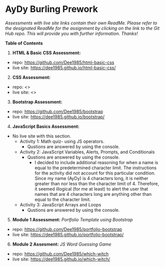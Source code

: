 # AyDy Burling Prework

_Assessments with live site links contain their own ReadMe. Please refer to the designated ReadMe for the assignment by clicking on the link to the Git Hub repo. This will provide you with further information. Thanks!_

**Table of Contents**

1. **HTML & Basic CSS Assessment:**

- repo: <https://github.com/Dee1985/html-basic-css>
- live site: <https://dee1985.github.io/html-basic-css/>

2. **CSS Assessment:**

- repo: <>
- live site: <>

3. **Bootstrap Assessment:**

- repo: <https://github.com/Dee1985/bootstrap>
- live site: <https://dee1985.github.io/bootstrap/>

4. **JavaScript Basics Assessment:**

- No live site with this section.
  - Activity 1: Math quiz- using JS operators.
    - Qustions are answered by using the console.
  - Activity 2: JavaScript Variables, Alerts, Prompts, and Conditionals
    - Qustions are answered by using the console.
      - I decided to include additional reasoning for when a name is equal to the predetermined character limit. The instructions for the activity did not account for this particular condition. Since my name (AyDy) is 4 characters long, it is neither greater than nor less than the character limit of 4. Therefore, it seemed illogical (for me at least) to alert the user that names that are 4 characters long are anything other than equal to the character limit.
  - Activity 3: JavaScript Arrays and Loops
    - Qustions are answered by using the console.

5. **Module 1 Assessment:**
   _Portfolio Template using Bootstrap_

- repo: <https://github.com/Dee1985/portfolio-bootstrap>
- live site: <https://dee1985.github.io/portfolio-bootstrap/>

6. **Module 2 Assesment:**
   _JS Word Guessing Game_

- repo: <https://github.com/Dee1985/which-witch>
- live site: <https://dee1985.github.io/which-witch/>
